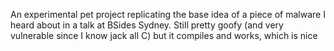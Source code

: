 An experimental pet project replicating the base idea of a piece of malware I heard about in a talk at BSides Sydney. Still pretty goofy (and very vulnerable since I know jack all C) but it compiles and works, which is nice
